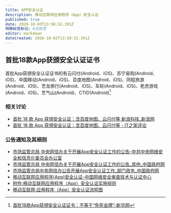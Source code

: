 ```yaml
---
title: APP安全认证
description: 移动互联网应用程序（App）安全认证
published: true
date: 2020-10-03T13:58:32.391Z
特殊标签标记: #无标签
editor: markdown
dateCreated: 2020-10-03T13:58:32.391Z
---
```


## 首批18款App获颁安全认证证书

首批App获颁安全认证证书的有云闪付(Android、iOS)、苏宁易购(Android、iOS)、中国移动(Android、iOS)、百度地图(Android、iOS)、同程旅游(Android、iOS)、艺龙旅行(Android、iOS)、车轮(Android、iOS)、老虎游戏(Android、iOS)、艺气山(Android)、CTID(Android)[^c_1126555118]

[^c_1126555118]: [首批18款App获颁安全认证证书：不等于“免死金牌”-新华网](https://web.archive.org/web/20201003133542/http://www.xinhuanet.com/legal/2020-09/29/c_1126555118.htm)

### 相关讨论

+ [首批 18 款 App 获颁安全认证：含百度地图、云闪付等 新浪科技_新浪网](https://web.archive.org/web/20201003132726/https://tech.sina.com.cn/digi/2020-09-20/doc-iivhvpwy7790895.shtml)
+ [首批 18 款 App 获颁安全认证：含百度地图、云闪付等 - IT之家评论](https://archive.is/CwttN "https://dyn.ithome.com/comment/d72e5fca93dfdc00")

### 公告通知及其细则

+ [市场监管总局 中央网信办关于开展App安全认证工作的公告-中共中央网络安全和信息化委员会办公室](https://web.archive.org/web/20190504214256/http://www.cac.gov.cn/2019-03/15/c_1124240900.htm)
+ [市场监管总局 中央网信办关于开展App安全认证工作的公告_其他_中国政府网](https://web.archive.org/web/20201003133555/http://www.gov.cn/zhengce/zhengceku/2019-11/08/content_5450172.htm)
+ [市场监管总局中央网信办公告开展App安全认证工作_部门政务_中国政府网](https://web.archive.org/web/20201003133609/http://www.gov.cn/xinwen/2019-03/15/content_5373928.htm)
+ [移动互联网应用程序(App)安全认证-中国网络安全审查技术与认证中心](https://web.archive.org/web/20200301060553/http://www.isccc.gov.cn/zxyw/cprz/ydhlwrz/index.shtml "https://archive.vn/lFD1Y")
+ [附件:移动互联网应用程序（App）安全认证实施规则](https://web.archive.org/web/20201003134840/http://www.isccc.gov.cn/images/zxyw/cprz/ydhlwrz/ssgz/2019/03/19/15E62853FB01B0533E5A9B480CE8735A.pdf)
+ [移动互联网 应用程序（App）安全认证流程图](https://web.archive.org/web/20201003135215/http://www.isccc.gov.cn/zxyw/cprz/ydhlwrz/ssgz/2019/03/896034.shtml)
